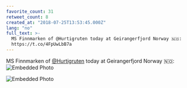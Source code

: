 ```yaml
---
favorite_count: 31
retweet_count: 8
created_at: "2018-07-25T13:53:45.000Z"
lang: "no"
full_text: >-
  MS Finnmarken of @Hurtigruten today at Geirangerfjord Norway 🇳🇴:
  https://t.co/4FpUwLbB7a
---
```


MS Finnmarken of [@Hurtigruten](https://twitter.com/Hurtigruten) today at
Geirangerfjord Norway 🇳🇴:
![Embedded Photo](https://twitter-media-coderbyheart.s3.eu-north-1.amazonaws.com/1022117706521370625-Di9KjofXsAEFqkc.jpg)

![Embedded Photo](https://twitter-media-coderbyheart.s3.eu-north-1.amazonaws.com/1022117706521370625-Di9KjoaWwAAuEmG.jpg)

